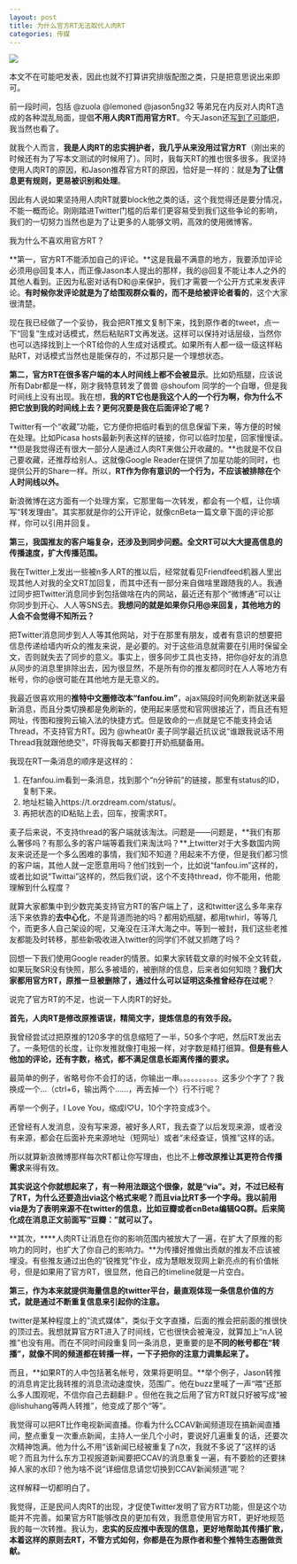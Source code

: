 ```yaml
---
layout: post
title: 为什么官方RT无法取代人肉RT
categories: 传媒
---
```

![](https://ws1.sinaimg.cn/large/4b91f9d5gy1fvlz6u2j2hj20zk0k0axh.jpg)

本文不在可能吧发表，因此也就不打算讲究排版配图之类，只是把意思说出来即可。

前一段时间，包括 @zuola @lemoned @jason5ng32 等弟兄在内反对人肉RT造成的各种混乱局面，提倡**不用人肉RT而用官方RT**。今天Jason还[写到了可能吧](http://www.kenengba.com/post/2749.html)，我当然也看了。

就我个人而言，**我是人肉RT的忠实拥护者，我几乎从来没用过官方RT**（刚出来的时候还有为了写本文测试的时候用了）。同时，我每天RT的推也很多很多。我坚持使用人肉RT的原因，和Jason推荐官方RT的原因，恰好是一样的：就是**为了让信息更有规则，更易被识别和处理**。

因此有人说如果坚持用人肉RT就要block他之类的话，这个我觉得还是要分情况，不能一概而论。刚刚踏进Twitter门槛的后辈们更容易受到我们这些争论的影响，我们的一切努力当然也是为了让更多的人能够文明，高效的使用微博客。

我为什么不喜欢用官方RT？

**第一，官方RT不能添加自己的评论。**这是我最不满意的地方，我要添加评论必须用@回复本人，而正像Jason本人提出的那样，我的@回复不能让本人之外的其他人看到。正因为私密对话有D和@来保护，我们才需要一个公开方式来发表评论。**有时候你发评论就是为了给围观群众看的，而不是给被评论者看的**，这个大家很清楚。

现在我已经做了一个妥协，我会把RT推文复制下来，找到原作者的tweet，点一下“回复”生成对话模式，然后粘贴RT文再发送。这样可以保持对话层级，当然你也可以选择找到上一个RT给你的人生成对话模式。如果所有人都一级一级这样粘贴RT，对话模式当然也是能保存的，不过那只是一个理想状态。

**第二，官方RT在很多客户端的本人时间线上都不会被显示**。比如奶瓶腿，应该说所有Dabr都是一样，刚才我特意转发了兽兽 @shoufom 同学的一个自曝，但是我时间线上没有出现。我在想，**我的RT它也是我这个人的一个行为啊，你为什么不把它放到我的时间线上去？更何况要是我在后面评论了呢？**

Twitter有一个“收藏”功能，它方便你把临时看到的信息保留下来，等方便的时候在处理。比如Picasa hosts最新列表这样的链接，你可以临时加星，回家慢慢读。**但是我觉得还有很大一部分人是通过人肉RT来做公开收藏的。**也就是不仅自己要收藏，还推荐给别人。这就像Google Reader在提供了加星功能的同时，也提供公开的Share一样。所以，**RT作为你有意识的一个行为，不应该被排除在个人时间线以外。**

新浪微博在这方面有一个处理方案，它那里每一次转发，都会有一个框，让你填写“转发理由”。其实那就是你的公开评论，就像cnBeta一篇文章下面的评论那样，你可以引用并回复。

**第三，我国推友的客户端复杂，还涉及到同步问题。全文RT可以大大提高信息的传播速度，扩大传播范围。**

我在Twitter上发出一些被n多人RT的推以后，经常就看见Friendfeed机器人里出现其他人对我的全文RT加回复，而其中还有一部分来自做啥里跟随我的人。我通过同步把Twitter消息同步到包括做啥在内的网站，最近还有那个“微博通”可以让你同步到开心、人人等SNS去。**我想问的就是如果你只用@来回复，其他地方的人会不会觉得不知所云？**

把Twitter消息同步到人人等其他网站，对于在那里有朋友，或者有意识的想要把信息传递给墙内听众的推友来说，是必要的。对于这些消息就需要在引用时保留全文，否则就失去了同步的意义。事实上，很多同步工具也支持，把你@好友的消息从同步的消息里排除出去，因为很显然，不是所有你的推友都同时在人人等地方有帐号，你的@很可能在其他地方是无意义的。

我最近很喜欢用的**推特中文圈修改本“fanfou.im”**，ajax隔段时间免刷新就送来最新消息，而且分类切换都是免刷新的，使用起来感觉和官网很接近了，而且还有短网址，传图和搜狗云输入法的快捷方式。但是致命的一点就是它不能支持会话Thread，不支持官方RT。因为 @wheat0r 麦子同学最近抗议说“谁跟我说话不用Thread我就跟他绝交”，吓得我每天都要打开奶瓶腿备用。

我现在RT一条消息的顺序是这样的：

1. 在fanfou.im看到一条消息，找到那个“n分钟前”的链接，那里有status的ID，复制下来。
2. 地址栏输入https://t.orzdream.com/status/。
3. 再把状态的ID粘贴上去，回车，按需求RT。

麦子后来说，不支持thread的客户端就该淘汰。问题是——问题是，**我们有那么奢侈吗？有那么多的客户端等着我们来淘汰吗？**上twitter对于大多数国内网友来说还是一个多么困难的事情，我们知不知道？用起来不方便，但是我们都习惯的客户端，其他人就一定愿意用吗？他们找到一个，比如说“fanfou.im”这样的，或者比如说“Twittai”这样的，然后我们说，这个不支持thread，你不能用，他能理解到什么程度？

就算大家都集中到少数完美支持官方RT的客户端上了，这和twitter这么多年来存活下来依靠的**去中心化**，不是背道而驰的吗？都用奶瓶腿，都用twhirl，等等几个，而更多人自己架设的呢，又淹没在汪洋大海之中。等到一被封，我们这些老推友都能及时转移，那些新吸收进入twitter的同学们不就又抓瞎了吗？

回想一下我们使用Google reader的情景。如果大家转载文章的时候不全文转载，如果玩聚SR没有快照，那么多被墙的，被删除的信息，后来者如何知晓？**我们大家都用官方RT，原推一旦被删除了，通过什么可以证明这条推曾经存在过呢**？

说完了官方RT的不足，也说一下人肉RT的好处。

**首先，人肉RT是修改原推语误，精简文字，提炼信息的有效手段。**

我曾经尝试过把原推的120多字的信息缩短了一半，50多个字吧，然后RT发出去了。一条短信的长度，让你发推就像打电报一样，对字数是精打细算。**但是有些人他加的评论，还有字数，格式，都不满足信息长距离传播的要求。**

最简单的例子，省略号你不会打的话，你输出一串。。。。。。。。。。这多少个字了？我换成一个…（ctrl+6，输出两个……，再去掉一个）行不行呢？

再举一个例子，I Love You，缩成I♡U，10个字符变成3个。

还曾经有人发消息，没有写来源，被好多人RT，我去查了以后发现来源，或者没有来源，都会在后面补充来源地址（短网址）或者“未经查证，慎推”这样的话。

所以就算新浪微博那样每次RT都让你写理由，也比不上**修改原推让其更符合传播需求**来得有效。

**其实说这个你就想起来了，有一种用法跟这个很像，就是“via”。对，不过已经有了RT，为什么还要造出via这个格式来呢？而且via比RT多一个字母。我以前用via是为了表明来源不在twitter的信息，比如豆瓣或者cnBeta编辑QQ群。后来简化成在消息正文前面写“豆瓣：”就可以了。**

**其次，****人肉RT让消息在你的影响范围内被放大了一遍，在扩大了原推的影响力的同时，也扩大了你自己的影响力。**为传播好推做出贡献的推友不应该被埋没。有些推友通过出色的“锐推党”作业，成为慧眼发现网上新亮点的有价值帐号，但是如果用了官方RT，很显然，他自己的timeline就是一片空白。

**第三，作为本来就提供海量信息的twitter平台，最直观体现一条信息价值的方式，就是通过不断重复信息来引起你的注意。**

twitter是某种程度上的“流式媒体”，类似于文字直播，后面的推会把前面的推很快的顶过去。我想就算官方RT进入了时间线，它也很快会被淹没，就算加上“n人锐推”也没有用。而在不同时间段重复同一条消息，更重要的是**不同的帐号都在“转播”，就像不同的频道都在转播一样，一下子把你的注意力调集起来了。**

而且，**如果RT的人中包括著名帐号，效果将更明显。**举个例子，Jason转推的消息肯定比我转推的消息流动速度快，范围广。他在buzz里喊了一声“喂”还那么多人围观呢，不信你自己去翻翻:P 。但他在我之后用了官方RT就只好被写成“被@lishuhang等两人转推”，他变成了那个“等”。

我觉得可以把RT比作电视新闻直播。你看为什么CCAV新闻频道现在搞新闻直播间，整点重复一次重点新闻，主持人一坐几个小时，要说好几遍重复的话，还要次次精神饱满。他为什么不用“该新闻已经被重复了n次，我就不多说了”这样的话呢？而且为什么东方卫视报道新闻要把CCAV的消息重复一遍，有不要脸的还要抹掉人家的水印？他为啥不说“详细信息请您切换到CCAV新闻频道”呢？

这样解释一切都明白了。

我觉得，正是民间人肉RT的出现，才促使Twitter发明了官方RT功能，但是这个功能并不完善。如果官方RT能够改良的更加有效，我愿意使用官方RT，更好地规范我的每一次转推。我认为，**忠实的反应推中表现的信息，更好地帮助其传播扩散，本着这样的原则去RT，不管方式如何，你都是在为原作者和整个推特生态圈做贡献。**